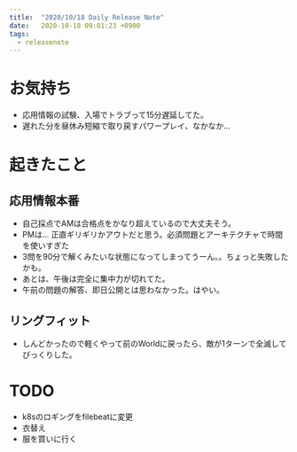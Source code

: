 ```yaml
---
title:  "2020/10/18 Daily Release Note"
date:   2020-10-18 09:01:23 +0900
tags:
  - releasenote
---
```


# お気持ち

* 応用情報の試験、入場でトラブって15分遅延してた。
* 遅れた分を昼休み短縮で取り戻すパワープレイ、なかなか…

# 起きたこと

## 応用情報本番

* 自己採点でAMは合格点をかなり超えているので大丈夫そう。
* PMは… 正直ギリギリかアウトだと思う。必須問題とアーキテクチャで時間を使いすぎた
* 3問を90分で解くみたいな状態になってしまってうーん。。ちょっと失敗したかも。
* あとは、午後は完全に集中力が切れてた。
* 午前の問題の解答、即日公開とは思わなかった。はやい。

## リングフィット

* しんどかったので軽くやって前のWorldに戻ったら、敵が1ターンで全滅してびっくりした。

# TODO 

* k8sのロギングをfilebeatに変更
* 衣替え
* 服を買いに行く
